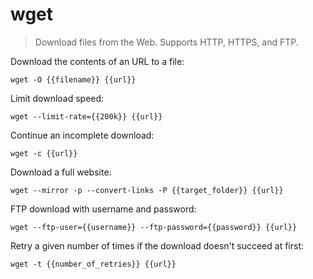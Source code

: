 wget
====

> Download files from the Web.
> Supports HTTP, HTTPS, and FTP.

Download the contents of an URL to a file:

    wget -O {{filename}} {{url}}

Limit download speed:

    wget --limit-rate={{200k}} {{url}}

Continue an incomplete download:

    wget -c {{url}}

Download a full website:

    wget --mirror -p --convert-links -P {{target_folder}} {{url}}

FTP download with username and password:

    wget --ftp-user={{username}} --ftp-password={{password}} {{url}}

Retry a given number of times if the download doesn't succeed at first:

    wget -t {{number_of_retries}} {{url}}
